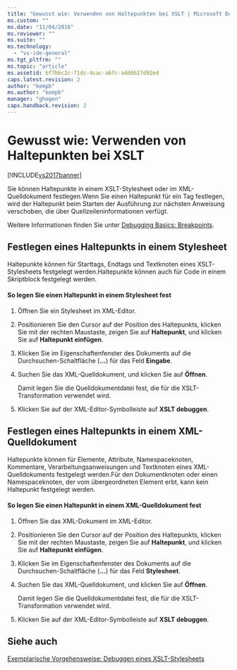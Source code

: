 ```yaml
---
title: "Gewusst wie: Verwenden von Haltepunkten bei XSLT | Microsoft Docs"
ms.custom: ""
ms.date: "11/04/2016"
ms.reviewer: ""
ms.suite: ""
ms.technology: 
  - "vs-ide-general"
ms.tgt_pltfrm: ""
ms.topic: "article"
ms.assetid: bf7bbc2c-71dc-4cac-a6fc-add6b27d92ed
caps.latest.revision: 2
author: "kempb"
ms.author: "kempb"
manager: "ghogen"
caps.handback.revision: 2
---
```

# Gewusst wie: Verwenden von Haltepunkten bei XSLT
[!INCLUDE[vs2017banner](../code-quality/includes/vs2017banner.md)]

Sie können Haltepunkte in einem XSLT\-Stylesheet oder im XML\-Quelldokument festlegen.Wenn Sie einen Haltepunkt für ein Tag festlegen, wird der Haltepunkt beim Starten der Ausführung zur nächsten Anweisung verschoben, die über Quellzeileninformationen verfügt.  
  
 Weitere Informationen finden Sie unter [Debugging Basics: Breakpoints](http://msdn.microsoft.com/de-de/752a02c2-0ac7-4c8b-aa1b-4b2b3b21152e).  
  
## Festlegen eines Haltepunkts in einem Stylesheet  
 Haltepunkte können für Starttags, Endtags und Textknoten eines XSLT\-Stylesheets festgelegt werden.Haltepunkte können auch für Code in einem Skriptblock festgelegt werden.  
  
#### So legen Sie einen Haltepunkt in einem Stylesheet fest  
  
1.  Öffnen Sie ein Stylesheet im XML\-Editor.  
  
2.  Positionieren Sie den Cursor auf der Position des Haltepunkts, klicken Sie mit der rechten Maustaste, zeigen Sie auf **Haltepunkt**, und klicken Sie auf **Haltepunkt einfügen**.  
  
3.  Klicken Sie im Eigenschaftenfenster des Dokuments auf die Durchsuchen\-Schaltfläche \(**...**\) für das Feld **Eingabe**.  
  
4.  Suchen Sie das XML\-Quelldokument, und klicken Sie auf **Öffnen**.  
  
     Damit legen Sie die Quelldokumentdatei fest, die für die XSLT\-Transformation verwendet wird.  
  
5.  Klicken Sie auf der XML\-Editor\-Symbolleiste auf **XSLT debuggen**.  
  
## Festlegen eines Haltepunkts in einem XML\-Quelldokument  
 Haltepunkte können für Elemente, Attribute, Namespaceknoten, Kommentare, Verarbeitungsanweisungen und Textknoten eines XML\-Quelldokuments festgelegt werden.Für den Dokumentknoten oder einen Namespaceknoten, der vom übergeordneten Element erbt, kann kein Haltepunkt festgelegt werden.  
  
#### So legen Sie einen Haltepunkt in einem XML\-Quelldokument fest  
  
1.  Öffnen Sie das XML\-Dokument im XML\-Editor.  
  
2.  Positionieren Sie den Cursor auf der Position des Haltepunkts, klicken Sie mit der rechten Maustaste, zeigen Sie auf **Haltepunkt**, und klicken Sie auf **Haltepunkt einfügen**.  
  
3.  Klicken Sie im Eigenschaftenfenster des Dokuments auf die Durchsuchen\-Schaltfläche \(**...**\) für das Feld **Stylesheet**.  
  
4.  Suchen Sie das XML\-Quelldokument, und klicken Sie auf **Öffnen**.  
  
     Damit legen Sie die Quelldokumentdatei fest, die für die XSLT\-Transformation verwendet wird.  
  
5.  Klicken Sie auf der XML\-Editor\-Symbolleiste auf **XSLT debuggen**.  
  
## Siehe auch  
 [Exemplarische Vorgehensweise: Debuggen eines XSLT\-Stylesheets](../xml-tools/walkthrough-debug-an-xslt-style-sheet.md)